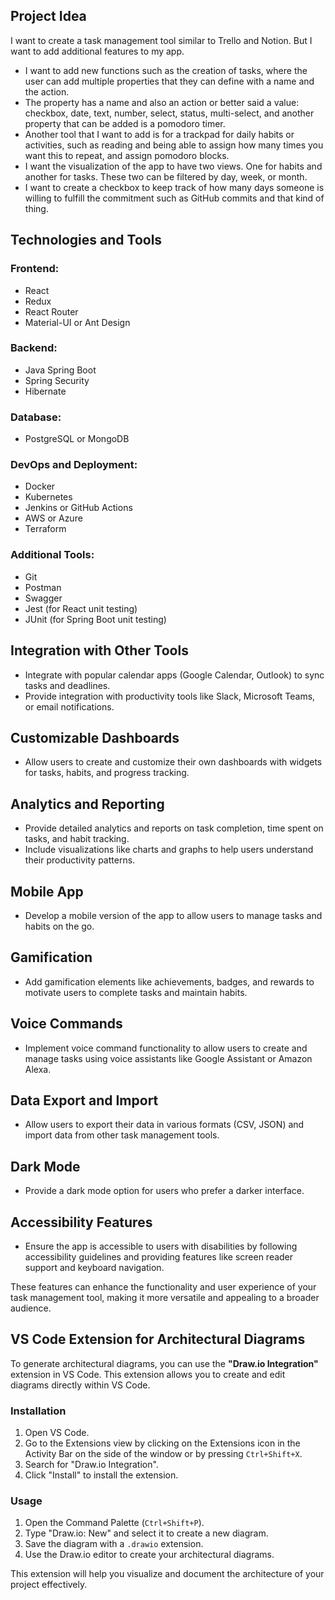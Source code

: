## Project Idea

I want to create a task management tool similar to Trello and Notion. But I want to add additional features to my app.
- I want to add new functions such as the creation of tasks, where the user can add multiple properties that they can define with a name and the action.
- The property has a name and also an action or better said a value: checkbox, date, text, number, select, status, multi-select, and another property that can be added is a pomodoro timer.
- Another tool that I want to add is for a trackpad for daily habits or activities, such as reading and being able to assign how many times you want this to repeat, and assign pomodoro blocks.
- I want the visualization of the app to have two views. One for habits and another for tasks. These two can be filtered by day, week, or month.
- I want to create a checkbox to keep track of how many days someone is willing to fulfill the commitment such as GitHub commits and that kind of thing.

## Technologies and Tools

### Frontend:
- React
- Redux
- React Router
- Material-UI or Ant Design

### Backend:
- Java Spring Boot
- Spring Security
- Hibernate

### Database:
- PostgreSQL or MongoDB

### DevOps and Deployment:
- Docker
- Kubernetes
- Jenkins or GitHub Actions
- AWS or Azure
- Terraform

### Additional Tools:
- Git
- Postman
- Swagger
- Jest (for React unit testing)
- JUnit (for Spring Boot unit testing)

## Integration with Other Tools

- Integrate with popular calendar apps (Google Calendar, Outlook) to sync tasks and deadlines.
- Provide integration with productivity tools like Slack, Microsoft Teams, or email notifications.

## Customizable Dashboards

- Allow users to create and customize their own dashboards with widgets for tasks, habits, and progress tracking.

## Analytics and Reporting

- Provide detailed analytics and reports on task completion, time spent on tasks, and habit tracking.
- Include visualizations like charts and graphs to help users understand their productivity patterns.

## Mobile App

- Develop a mobile version of the app to allow users to manage tasks and habits on the go.

## Gamification

- Add gamification elements like achievements, badges, and rewards to motivate users to complete tasks and maintain habits.

## Voice Commands

- Implement voice command functionality to allow users to create and manage tasks using voice assistants like Google Assistant or Amazon Alexa.

## Data Export and Import

- Allow users to export their data in various formats (CSV, JSON) and import data from other task management tools.

## Dark Mode

- Provide a dark mode option for users who prefer a darker interface.

## Accessibility Features

- Ensure the app is accessible to users with disabilities by following accessibility guidelines and providing features like screen reader support and keyboard navigation.

These features can enhance the functionality and user experience of your task management tool, making it more versatile and appealing to a broader audience.

## VS Code Extension for Architectural Diagrams

To generate architectural diagrams, you can use the **"Draw.io Integration"** extension in VS Code. This extension allows you to create and edit diagrams directly within VS Code.

### Installation

1. Open VS Code.
2. Go to the Extensions view by clicking on the Extensions icon in the Activity Bar on the side of the window or by pressing `Ctrl+Shift+X`.
3. Search for "Draw.io Integration".
4. Click "Install" to install the extension.

### Usage

1. Open the Command Palette (`Ctrl+Shift+P`).
2. Type "Draw.io: New" and select it to create a new diagram.
3. Save the diagram with a `.drawio` extension.
4. Use the Draw.io editor to create your architectural diagrams.

This extension will help you visualize and document the architecture of your project effectively.